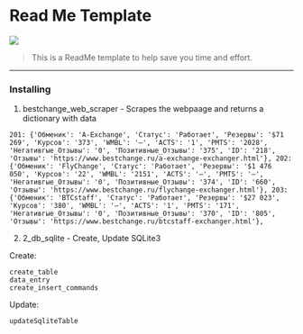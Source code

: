 # Read Me Template

![](https://user-images.githubusercontent.com/48917675/80397153-91aa7600-886a-11ea-97be-60d3e5430aa2.jpg)

> This is a ReadMe template to help save you time and effort.

---
### Installing

1. bestchange_web_scraper - Scrapes the webpaage and returns a dictionary with data
```
201: {'Обменик': 'A-Exchange', 'Статус': 'Работает', 'Резервы': '$71 269', 'Курсов': '373', 'WMBL': '—', 'ACTS': '1', 'PMTS': '2028', 'Негативгые_Отзывы': '0', 'Позитивные_Отзывы': '375', 'ID': '218', 'Отзывы': 'https://www.bestchange.ru/a-exchange-exchanger.html'}, 202: {'Обменик': 'FlyChange', 'Статус': 'Работает', 'Резервы': '$1 476 050', 'Курсов': '22', 'WMBL': '2151', 'ACTS': '—', 'PMTS': '—', 'Негативгые_Отзывы': '0', 'Позитивные_Отзывы': '374', 'ID': '660', 'Отзывы': 'https://www.bestchange.ru/flychange-exchanger.html'}, 203: {'Обменик': 'BTCstaff', 'Статус': 'Работает', 'Резервы': '$27 023', 'Курсов': '380', 'WMBL': '—', 'ACTS': '1', 'PMTS': '171', 'Негативгые_Отзывы': '0', 'Позитивные_Отзывы': '370', 'ID': '805', 'Отзывы': 'https://www.bestchange.ru/btcstaff-exchanger.html'}, 
```
2. 2_db_sqlite - Create, Update SQLite3

Create: 
```
create_table
data_entry
create_insert_commands
```
Update: 
```
updateSqliteTable
```
